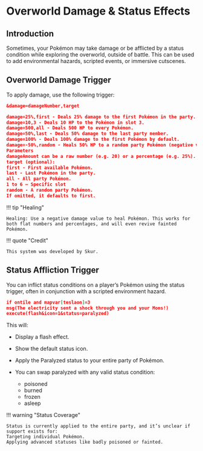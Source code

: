 # Overworld Damage & Status Effects

## Introduction

Sometimes, your Pokémon may take damage or be afflicted by a status condition while exploring the overworld, outside of battle. This can be used to add environmental hazards, scripted events, or immersive cutscenes.

## Overworld Damage Trigger
To apply damage, use the following trigger:
```json
&damage=damageNumber,target
```

```json title="Code Examples"
damage=25%,first - Deals 25% damage to the first Pokémon in the party.
damage=10,3 - Deals 10 HP to the Pokémon in slot 3.
damage=500,all - Deals 500 HP to every Pokémon.
damage=50%,last - Deals 50% damage to the last party member.
damage=100% - Deals 100% damage to the first Pokémon by default.
damage=-50%,random - Heals 50% HP to a random party Pokémon (negative values heal).
Parameters
damageAmount can be a raw number (e.g. 20) or a percentage (e.g. 25%).
target (optional):
first - First available Pokémon.
last - Last Pokémon in the party.
all - All party Pokémon.
1 to 6 – Specific slot
random - A random party Pokémon.
If omitted, it defaults to first.
```

!!! tip "Healing"

    Healing: Use a negative damage value to heal Pokémon. This works for both flat numbers and percentages, and will even revive fainted Pokémon.

!!! quote "Credit"

    This system was developed by Skur.


## Status Affliction Trigger
You can inflict status conditions on a player’s Pokémon using the status trigger, often in conjunction with a scripted environment hazard.

```json title="Electric Shock System Example (Borovia Lab)"
if ontile and mapvar[teslaon]=3
msg(The electricity sent a shock through you and your Mons!)
execute(flash&icon=1&status=paralyzed)
```

This will:

- Display a flash effect.

- Show the default status icon.

- Apply the Paralyzed status to your entire party of Pokémon.

- You can swap paralyzed with any valid status condition:
    * poisoned
    * burned
    * frozen
    * asleep

!!! warning "Status Coverage"

    Status is currently applied to the entire party, and it’s unclear if support exists for:
    Targeting individual Pokémon.
    Applying advanced statuses like badly poisoned or fainted.